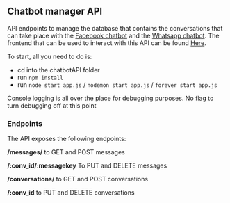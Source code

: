 ## Chatbot manager API

API endpoints to manage the database that contains the conversations that can take place with the [Facebook chatbot](https://github.com/bastronaut/facebookChatbot/) and the [Whatsapp chatbot](https://github.com/bastronaut/whatsappChatbot/). The frontend that can be used to interact with this API can be found [Here](https://github.com/bastronaut/chatbotFrontend/).

To start, all you need to do is:
* cd into the chatbotAPI folder
* run `npm install`
* run `node start app.js` / `nodemon start app.js` / `forever start app.js`

Console logging is all over the place for debugging purposes. No flag to turn debugging off at this point

### Endpoints

The API exposes the following endpoints:

**/messages/**
to GET and POST messages

**/:conv_id/:messagekey**
To PUT and DELETE messages

**/conversations/**
to GET and POST conversations

**/:conv_id**
to PUT and DELETE conversations
